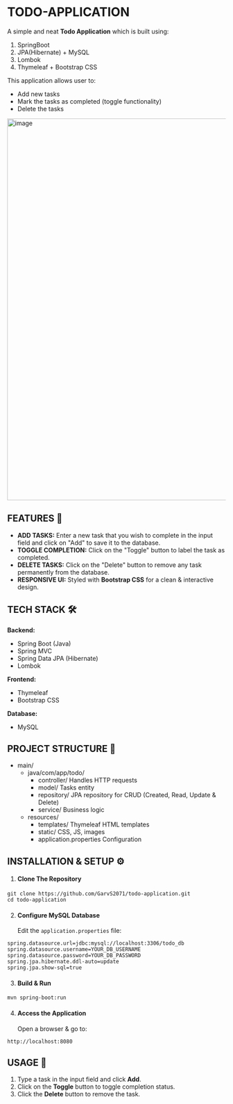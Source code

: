 # TODO-APPLICATION
A simple and neat **Todo Application** which is built using:
1. SpringBoot
2. JPA(Hibernate) + MySQL
3. Lombok
4. Thymeleaf + Bootstrap CSS

This application allows user to:
* Add new tasks
* Mark the tasks as completed (toggle functionality)
* Delete the tasks

<img width="1864" height="878" alt="image" src="https://github.com/user-attachments/assets/1843a34e-5009-4a41-8eaf-99cd1a746972" />

## FEATURES 🚀
* **ADD TASKS:** Enter a new task that you wish to complete in the input field and click on "Add" to save it to the database.
* **TOGGLE COMPLETION:** Click on the "Toggle" button to label the task as completed.
* **DELETE TASKS:** Click on the "Delete" button to remove any task permanently from the database.
* **RESPONSIVE UI:** Styled with **Bootstrap CSS** for a clean & interactive design.

## TECH STACK 🛠
**Backend:**
* Spring Boot (Java)
* Spring MVC
* Spring Data JPA (Hibernate)
* Lombok

**Frontend:**
* Thymeleaf
* Bootstrap CSS

**Database:**
* MySQL

## PROJECT STRUCTURE 📁
* main/
    * java/com/app/todo/
        - controller/      Handles HTTP requests
        - model/           Tasks entity
        - repository/      JPA repository for CRUD (Created, Read, Update & Delete)
        - service/         Business logic
    * resources/
        - templates/       Thymeleaf HTML templates
        - static/          CSS, JS, images
        - application.properties   Configuration

## INSTALLATION & SETUP ⚙
1. #### Clone The Repository
```
git clone https://github.com/GarvS2071/todo-application.git
cd todo-application
```
2. #### Configure MySQL Database
   Edit the `application.properties` file:
```
spring.datasource.url=jdbc:mysql://localhost:3306/todo_db
spring.datasource.username=YOUR_DB_USERNAME
spring.datasource.password=YOUR_DB_PASSWORD
spring.jpa.hibernate.ddl-auto=update
spring.jpa.show-sql=true
```
3. #### Build & Run
```
mvn spring-boot:run
```
4. #### Access the Application
   Open a browser & go to:
```
http://localhost:8080
```

## USAGE 📌
1. Type a task in the input field and click **Add**.
2. Click on the **Toggle** button to toggle completion status.
3. Click the **Delete** button to remove the task.
